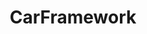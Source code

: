 ---
title: "CarFramework"
description: "深入解析 Android Automotive OS 中的 CarService，包括其啟動流程、核心管理員以及與 HAL 的互動。"
weight: 10 # 這個 weight 決定了它在「Android Automotive」頁面下的排序
---